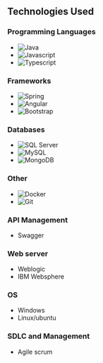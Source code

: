 
## Technologies Used

### Programming Languages

- ![Java](https://img.shields.io/badge/Java-232F3E?style=flat&logo=openjdk&logoColor=white)
- ![Javascript](https://img.shields.io/badge/Javascript-F7DF1E?style=flat&logo=javascript&logoColor=white)
- ![Typescript](https://img.shields.io/badge/Typescript-00ADD8?style=flat&logo=typescript&logoColor=white)

### Frameworks

- ![Spring](https://img.shields.io/badge/Spring-6DB33F?style=flat&logo=spring&logoColor=white)
- ![Angular](https://img.shields.io/badge/Angular-DD0031?style=flat&logo=angular&logoColor=white)
- ![Bootstrap](https://img.shields.io/badge/Bootstrap-7952B3?style=flat&logo=bootstrap&logoColor=white)

### Databases

- ![SQL Server](https://img.shields.io/badge/SQL%20Server-CC2927?style=flat&logo=microsoftsqlserver&logoColor=white)
- ![MySQL](https://img.shields.io/badge/MySQL-00ADD8?style=flat&logo=mysql&logoColor=white)
- ![MongoDB](https://img.shields.io/badge/MongoDB-6DB33F?style=flat&logo=mongodb&logoColor=white)


### Other

- ![Docker](https://img.shields.io/badge/Docker-2496ED?style=flat&logo=docker&logoColor=white)
- ![Git](https://img.shields.io/badge/Git-F05032?style=flat&logo=git&logoColor=white)
  
### API Management

- Swagger

### Web server

- Weblogic
- IBM Websphere

### OS

- Windows
- Linux/ubuntu

### SDLC and Management

- Agile scrum
